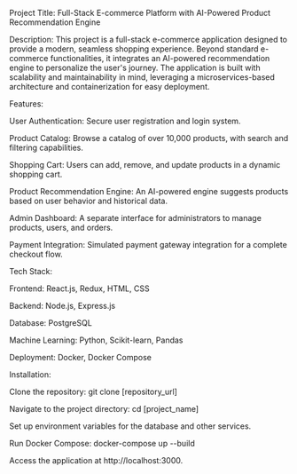 Project Title: Full-Stack E-commerce Platform with AI-Powered Product Recommendation Engine

Description:
This project is a full-stack e-commerce application designed to provide a modern, seamless shopping experience. Beyond standard e-commerce functionalities, it integrates an AI-powered recommendation engine to personalize the user's journey. The application is built with scalability and maintainability in mind, leveraging a microservices-based architecture and containerization for easy deployment.

Features:

User Authentication: Secure user registration and login system.

Product Catalog: Browse a catalog of over 10,000 products, with search and filtering capabilities.

Shopping Cart: Users can add, remove, and update products in a dynamic shopping cart.

Product Recommendation Engine: An AI-powered engine suggests products based on user behavior and historical data.

Admin Dashboard: A separate interface for administrators to manage products, users, and orders.

Payment Integration: Simulated payment gateway integration for a complete checkout flow.

Tech Stack:

Frontend: React.js, Redux, HTML, CSS

Backend: Node.js, Express.js

Database: PostgreSQL

Machine Learning: Python, Scikit-learn, Pandas

Deployment: Docker, Docker Compose

Installation:

Clone the repository: git clone [repository_url]

Navigate to the project directory: cd [project_name]

Set up environment variables for the database and other services.

Run Docker Compose: docker-compose up --build

Access the application at http://localhost:3000.

